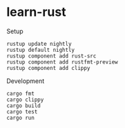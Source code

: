 # learn-rust

Setup
```
rustup update nightly
rustup default nightly
rustup component add rust-src
rustup component add rustfmt-preview
rustup component add clippy
```

Development
```
cargo fmt
cargo clippy
cargo build
cargo test
cargo run
```
